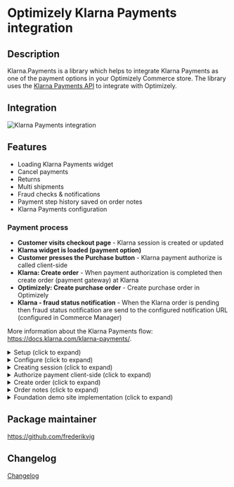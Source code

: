 # Optimizely Klarna Payments integration

## Description

Klarna.Payments is a library which helps to integrate Klarna Payments as one of the payment options in your Optimizely Commerce store. The library uses the [Klarna Payments API](https://developers.klarna.com/api/#payments-api) to integrate with Optimizely.

## Integration

![Klarna Payments integration](https://github.com/Geta/Klarna/raw/master/docs/images/klarna-payments-integration.png)

## Features

- Loading Klarna Payments widget
- Cancel payments
- Returns
- Multi shipments
- Fraud checks & notifications
- Payment step history saved on order notes
- Klarna Payments configuration

### Payment process

- **Customer visits checkout page** - Klarna session is created or updated
- **Klarna widget is loaded (payment option)**
- **Customer presses the Purchase button** - Klarna payment authorize is called client-side
- **Klarna: Create order** - When payment authorization is completed then create order (payment gateway) at Klarna
- **Optimizely: Create purchase order** - Create purchase order in Optimizely
- **Klarna - fraud status notification** - When the Klarna order is pending then fraud status notification are send to the configured notification URL (configured in Commerce Manager)

More information about the Klarna Payments flow: https://docs.klarna.com/klarna-payments/.

<details>
  <summary>Setup (click to expand)</summary>

Start by installing the NuGet package (use [NuGet](https://nuget.optimizely.com/))

```
    dotnet add package Klarna.Payments.v3
```

In Startup.cs

```
public void ConfigureServices(IServiceCollection services)
{
    ...
    services.AddKlarnaPayments();
}
```

</details>
<details>
  <summary>Configure (click to expand)</summary>

Login into Optimizely with a CommerceAdmin user and go to **Commerce -> Administration -> Payments**. Then click **New** and in **Overview** tab fill:

- **Name(\*)**
- **System Keyword(\*)** - KlarnaPayments (the integration will not work when something else is entered in this field)
- **Language(\*)** - allows a specific language to be specified for the payment gateway
- **Class Name(\*)** - choose **Klarna.Payments.KlarnaPaymentGateway**
- **Payment Class(\*)** - choose **Mediachase.Commerce.Orders.OtherPayment**
- **IsActive** - **Yes**
- **Supports Recurring** - **No** - this Klarna Payments integration does not support recurring payments

(\*) mandatory

- select shipping methods available for this payment

![Payment method settings](/docs/screenshots/payment-overview.PNG?raw=true "Payment method settings")

** appsettings

Once you have created the payment method in the Commerce interface go to your stores appsettings.json file and add the configuration using the following convention **Klarna -> Payments -> MarketId**.

Example:

```
"Klarna": {
    "Payments": {
      "US": { // This is the market id
        ...
      }
	}
}
```

There are 6 properties that are required and several that are optional or that have default values that can be changed if needed.

For a developer test account see: https://docs.klarna.com/resources/test-environment/. 

*** Required properties ***

| Name      | Description |
| ----------- | ----------- |
| Mid      | Merchant ID - Get this from the Klarna Merchant Portal       |
| Username   | API username - provided by Klarna        |
| Password   | API password - provided by Klarna        |
| ApiUrl   | Base Url - See the Klarna documentation for the API endpoints: https://developers.klarna.com/api/#api-urls. Klarna API requires HTTPS.        |
| ConfirmationUrl   | URL of the merchant confirmation page. The consumer will be redirected back to the confirmation page if the consumer is sent to the redirect URL after placing the order. Insert {session.id} and/or {order.id} as placeholder to connect either of those IDs to the URL        |
| NotificationUrl   | URL for notifications on pending orders. Insert {session.id} and/or {order.id} as placeholder to connect either of those IDs to the URL        |
| PushUrl   | URL that will be requested when an order is completed. Should be different than checkout and confirmation URLs. Insert {session.id} and/or {order.id} as placeholder to connect either of those IDs to the URL        |

Example: 

```
"Klarna": {
    "Payments": {
      "US": {
        "Mid": "",
        "Username": "",
        "Password": "",
        "ApiUrl": "https://api-na.playground.klarna.com/",
        "ConfirmationUrl": "/klarnaapi/order/confirmation/",
        "NotificationUrl": "/klarnaapi/fraud",
        "PushUrl": "/klarnaapi/push?klarna_order_id={order.id}"
      }
	}
}
```

*** Other properties ***

| Name      | Description |
| ----------- | ----------- |
| WidgetDetailsColor       | Color for the bullet points within the iFrame. Value should be a CSS hex color, e.g. "#FF9900"       |
| WidgetBorderColor        | Color for the border of elements within the iFrame. Value should be a CSS hex color, e.g. "#FF9900"       |
| WidgetSelectedBorderColor         | Color for the border of elements within the iFrame when selected by the customer. Value should be a CSS hex color, e.g. "#FF9900"       |
| WidgetTextColor         | Color for the texts within the iFrame. Value should be a CSS hex color, e.g. "#FF9900"       |
| WidgetBorderRadius          | Radius for the border of elements within the iFrame. Example: 2px       |
| Design         | Design package to use in the session. This can only be used if a custom design has been implemented for Klarna Payments and agreed upon in the agreement. It might have a financial impact. Klarna Delivery manager will provide the value for the parameter.        |
| SendProductAndImageUrl         | Send product and image URL to Klarna for each line item. true/false. Default: true      |
| UseAttachments          | If true extra data can be shared with Klarna. See example: DemoSessionBuilder.cs in demo site.       |
| CustomerPreAssessment          | If not set, customer data will not be sent to Klarna before making a purchase. Default: false       |
| AutoCapture          | Allow merchant to trigger auto capturing. Default: false       |

After you've added the appsettings configuration you need to configure the service your app Startup. The convention is to use the market id as name.

Example:

```csharp
private readonly IConfiguration _configuration;

public Startup(IWebHostEnvironment webHostingEnvironment, IConfiguration configuration)
{
	_webHostingEnvironment = webHostingEnvironment;
	_configuration = configuration;
}

public void ConfigureServices(IServiceCollection services)
{
	services.Configure<PaymentsConfiguration>("US", _configuration.GetSection("Klarna:Payments:US")); // US is the market id
}
```

After payment is completed the [confirmation url](https://developers.klarna.com/api/#payments-api__create-a-new-credit-sessionmerchant_urls__confirmation) must be called. This can be done with this method:

```csharp
var result = _klarnaPaymentsService.Complete(purchaseOrder);
if (result.IsRedirect)
{
    return Redirect(result.RedirectUrl);
}
```

This will then redirect to what you configured under ConfirmationUrl above. In Foundation we have the following code:

```csharp
[Route("klarnaapi")]
public class KlarnaPaymentsApiController : Controller
{
	[Route("order/confirmation")]
	public ActionResult OrderConfirmation(string orderNumber)
	{
		var purchaseOrder = _purchaseOrderRepository.Load(orderNumber);

		if (purchaseOrder == null)
		{
			return NotFound();
		}

		return Redirect(_checkoutService.BuildRedirectionUrl());
	}
}
```

[Notification url](https://developers.klarna.com/api/#payments-api__create-a-new-credit-sessionmerchant_urls__notification) is called by Klarna for fraud updates. In the example above the URL would be '/klarnaapi/fraud'. 

```csharp
[Route("klarnaapi")]
public class KlarnaPaymentsApiController : Controller
{
	[Route("fraud")]
	[HttpPost]
	public ActionResult FraudNotification(NotificationModel notification)
	{
		_klarnaPaymentsService.FraudUpdate(notification);
		return Ok();
	}
}
```

When a payment needs an additional review, the payment in Optimizely is set to the status PENDING and the order to ONHOLD. When the fraud status callback URL is called and the payment is accepted the payment status will be set to PROCESSED and the order to ONHOLD. If the payment is rejected by Klarna the payment status is set to FAILED.

[Push url](https://developers.klarna.com/api/#payments-api__create-a-new-credit-sessionmerchant_urls__push) is called by Klarna when an order is completed in order for Optimizely to acknowledge the order. In the example above the URL would be '/klarnaapi/push?klarna_order_id={order.id}'. 

```csharp
[Route("klarnaapi")]
public class KlarnaPaymentsApiController : Controller
{
	[Route("push")]
	[HttpPost]
	public async Task<ActionResult> Push(string klarna_order_id)
	{
		if (klarna_order_id == null)
		{
			return BadRequest();
		}

		var purchaseOrder = _klarnaPaymentsService.GetPurchaseOrderByKlarnaOrderId(klarna_order_id);
		if (purchaseOrder == null)
		{
			return NotFound();
		}

		// Acknowledge the order through the order management API
		await _klarnaPaymentsService.AcknowledgeOrder(purchaseOrder);

		return Ok();
	}
}
```

The 'SendProductAndImageUrl' property indicates if the product (in cart) page and image URL should be sent to Klarna and displayed in the Merchant Portal. When the 'UseAttachments' property is set to true - the developer should send extra information to Klarna. See the Klarna documentation for more detailed explanation: https://developers.klarna.com/documentation/klarna-payments/integration-guide/create-session/#extra-merchant-data.

The 'Pre-assesment' field indicates if customer information should be sent to Klarna prior to authorization. Klarna will review this information to verify if the customer can buy via Klarna. This option is only available in the U.S. market and will be ignored for all other markets. Below is a code snippet for sending customer information. An implementation of the ISessionBuilder can be used for setting this information. The ISessionBuilder interface is explained later in this document.

```chsarp
sessionRequest.Customer = new Customer
{
    DateOfBirth = "1980-01-01",
    Gender = "Male",
    LastFourSsn = "1234"
};
```

**Taxes: If the line items prices already include sales tax - make sure that PricesIncludeTax is set to true. This can be configured per market in Optimizely Commerce. Default is false.**

- In the **Markets** tab select a market for which this payment will be available.
  </details>

<details>
  <summary>Creating session (click to expand)</summary>

A session at Klarna should be created when the visitor is on the checkout page. The CreateOrUpdateSession method will create a new session when it does not exist, or update the current one. Use the SessionSettings object and the AdditionalValues property (IDictionary<string, object>) to pass extra data that can be used in the session builder.

Example:

```csharp
await _klarnaPaymentsService.CreateOrUpdateSession(MyCart, new SessionSettings(SiteDefinition.Current.SiteUrl));
```

It's possible to create an implementation of the ISessionBuilder. The Build method is called after all default values are set. This way you're able to override existing values or set missing ones. MerchantReference1 is used for the Purchase Order Number from Optimizely, MerchantReference2 can be used for additional data for that order which the merchant can then use to search and locate that particular order in the Klarna Portal (see example below in DemoSessionBuilder). The includePersonalInformation parameter indicates if personal information can be sent to Klarna. There are some restrictions for certain countries. For example, countries in the EU can only send personal information once customer has actively selected a Klarna payment method. For more details on legal & privacy [see here](https://developers.klarna.com/documentation/klarna-payments/legal-privacy/). 

You can add additional merchant data like customer data, subscription, event, reservation details etc when UseAttachments is set to true (see configuration above). Here's a list of all the different supported parameters: https://developers.klarna.com/api/#payments-api-create-a-new-credit-session. 

Below is an example implementation of a DemoSessionBuilder.

```
public class DemoSessionBuilder : ISessionBuilder
{
        public Session Build(Session session, ICart cart, PaymentsConfiguration configuration, IDictionary<string, object> dic = null, bool includePersonalInformation = false)
    {
        if (includePersonalInformation && paymentsConfiguration.CustomerPreAssessment)
        {
            session.Customer = new Customer
            {
                DateOfBirth = "1980-01-01",
                Gender = "Male",
                LastFourSsn = "1234"
            };
        }
        session.MerchantReference2 = "12345";

        if (paymentsConfiguration.UseAttachments && PrincipalInfo.CurrentPrincipal.Identity.IsAuthenticated)
		{
			var converter = new IsoDateTimeConverter
			{
				DateTimeFormat = "yyyy'-'MM'-'dd'T'HH':'mm':'ss'Z'"
			};

			var customerContact = PrincipalInfo.CurrentPrincipal.GetCustomerContact();

			var customerAccountInfos = new List<Dictionary<string, object>>
				{
					new Dictionary<string, object>
					{
						{ "unique_account_identifier",  PrincipalInfo.CurrentPrincipal.GetContactId() },
						{ "account_registration_date", customerContact.Created },
						{ "account_last_modified", customerContact.Modified }
					}
				};

			var emd = new Dictionary<string, object>
				{
					{ "customer_account_info", customerAccountInfos}
				};

			session.Attachment = new Attachment
			{
				ContentType = "application/vnd.klarna.internal.emd-v2+json",
				Body = JsonConvert.SerializeObject(emd, converter)
			};
		}
        return session;
    }
}
```

The following properties are set by default (read from current cart and payment method configurations):

- **PurchaseCountry**
- **MerchantUrl.Confirmation**
- **MerchantUrl.Notification**
- **Options**
- **OrderAmount**
- **PurchaseCurrency**
- **Locale**
- **OrderLines**
- **ShippingAddress**
- **BillingAddress**

Read more about the different parameters: https://developers.klarna.com/api/#payments-api-create-a-new-credit-session.

When 'UseAttachments' is set to true, extra information can be send to Klarna. The code snippet above (DemoSessionBuilder) shows an example how you can implement this. Full documentation about this topic can be found here: https://developers.klarna.com/documentation/klarna-payments/integration-guide/create-session/#extra-merchant-data.

</details>

<details>
  <summary>Authorize payment client-side (click to expand)</summary>

The last step just before creating an order is to do an [authorization call](https://developers.klarna.com/documentation/klarna-payments/integration-guide/authorize/). In this call we will provide Klarna with any missing personal information (which might be missing due to legislation). Up until now, no personal information might have been synced to Klarna, which makes risk assessment quite hard to accomplish. During the authorize call we provide Klarna with the required personal information (billing-/shipping address, customer info). Klarna will conduct a full risk assessment after which it will provide immediate feedback, which is described on the previously linked [docs](https://developers.klarna.com/documentation/klarna-payments/integration-guide/authorize/).

As Foundation supports both authenticated and anonymous checkout, we have multiple ways to retrieve personal information for the current customer.

Ways to retrieve personal information (PI):

- Authenticated user
  - In this case we expect that (most of) the personal information exists server side. We do an api call to the provided KlarnaPaymentController (url: "/klarnaapi/personal") to retrieve personal information. Due to the way the Foundation checkout process is set up, we have to provide the currently selected billing address id; because it is not stored server side (yet).
- Anonymous user
  - In this case we expect that no information exists server side. We retrieve personal information from form fields and use that to populate the object with personal information.

If anything goes wrong it could be that the Klarna widget will display a pop-up, allowing the user to recover from any errors. In case of non-recoverable error(s); the widget should be hidden and we should inform the user to select a different payment method. If the authorization is not approved, also check the show_form value returned, if it is false, then do not show the Klarna payment method anymore to the user in that user session. The happy flow (no errors) would mean that we will retrieve an authorization token from Klarna and can continue with the checkout process.
Receiving an authorization token means that the risk assessment succeeded and we're able to complete the order. The authorization token is provided during the form post to Optimizely (purchase). This authorization token is important because it allows us to make sure no changes were made client side (as you can change the cart items in the authorization call as well).

**Checkout flow:**

Step 1: Showing checkout page (by default no personal information is shared)
- Server side - During checkout we use the CreateOrUpdateSession to update the session at Klarna (this does not contain any PI)

Step 2: Placing order (personal information is shared)
- Client side - When the user clicks on 'Place order' we use the Klarna javascript library to do an authorize call, providing the necessary customer information. Best practice is to disable the place order button after the user clicks it to prevent subsequent calls.
  - If authorize succeeds we receive an authorization token, which we add to the checkout form and pass on to our server
  - If authorize fails, for example if there are no offers based on the user's personal info, we flip a boolean on the user's cart server side. That boolean will allow the CreateOrUpdateSession to send PI to Klarna in any subsequent call (IKlarnaPaymentsService - AllowedToSharePersonalInformation).
- Server side - After authorize we take our cart and using this session and the authorization token we can create an order in Klarna.
  - If creating an order fails, the authorize request has been tampered with and the payment fails

In your own implementation you can use Klarna.Payments.js as a reference implementation. The existing Checkout.js has been modified slightly in order to 1. (re-)load the Klarna widget after updating the order summary and 2. do an authorization call to Optimizely on `jsCheckoutForm` submit.

### Finalizing
The user may, in some cases, need to introduce data a second time (e.g. providing a legal authorization, or selecting a bank account). We call this the finalize step.

By default, the SDK performs authorization and finalization automatically after each other, but you can request to perform these separately if the flow in your app requires it. If that’s the case, your listener will be notified with a `finalizeRequired` parameter set to `true`.

If the session needs to be finalized, you’ll need to perform this last step to get an authorization token. The finalization should be done just before the purchase is completed, meaning the last step in a multi-step checkout.

You can finalize the session by calling the view’s `finalize()` method.

For more information please see: [Klarna Payments Finalize the authorization](https://docs.klarna.com/klarna-payments/api-call-descriptions/authorize-the-purchase/#finalize-the-authorization).
</details>

<details>
  <summary>Create order (click to expand)</summary>

The KlarnaPaymentGateway will create an order at Klarna when the authorization (client-side) is done. The ISessionBuilder is called again to override the default values or set other extra values when necessary. When the Gateway returns true (indicating the payment is processed) a PurchaseOrder can be created. This should be done by the developer, the Foundation demo site contains an example implementation.

</details>

<details>
  <summary>Order notes (click to expand)</summary>
  
The KlarnaPaymentGateway save notes about payment updates to the order.

![Order notes](/docs/screenshots/order-notes.PNG?raw=true "Order notes")

</details>

<details>
  <summary>Foundation demo site implementation (click to expand)</summary>
  
This repository includes the [Foundation demo site](https://github.com/Geta/Klarna/tree/master/demo) which contains an example implementation of this package. The implementation requires both frontend and backend changes.

**Load Klarna JS script**

Load the Klarna API Javascript.

```
    <script src="https://x.klarnacdn.net/kp/lib/v1/api.js" async></script>
```

**Frontend implementation**

There are a few frontend changes that are required.

- Load and initialize (define settings) the Klarna Payments widget
- Authorize payment when visitor clicks the purchase button. The authorize action can be used to send some additional personal. Some countries (EU) we can only send personal information in the last (authorize) step. See more info about the [authorize step here](https://docs.klarna.com/klarna-payments/api-call-descriptions/authorize-the-purchase/)

Example implementation: [Klarna.Payments.js](/demo/Foundation/src/Foundation/wwwroot/js/common/Klarna.Payments.js) and [checkout.js](/demo/Foundation/src/Foundation/Features/Checkout/checkout.js) (search for KlarnaPayments)

**API controller - frontend and callback communication**

The `KlarnaPaymentController` contains actions that are used by the frontend and for Klarna callbacks (confirmation, fraud, notification, and push).

- GetpersonalInformation - Get personal information for the authorization call. See the section 'Call authorize client-side' for more explanation.
- AllowSharingOfPersonalInformation - Check if the personal information can be shared. See the section 'Call authorize client-side' for more explanation.

**Load and display payment - Foundation**

- [\_KlarnaPaymentsPaymentMethod.cshtml](/demo/Foundation/src/Foundation/Features/Checkout/_KlarnaPaymentsPaymentMethod.cshtml) - display Klarna Payment method
- [\_KlarnaPaymentsConfirmation.cshtml](/demo/Foundation/src/Foundation/Features/MyAccount/OrderConfirmation/_KlarnaPaymentsConfirmation.cshtml) - Klarna Payments confirmation view
- [KlarnaPaymentsPaymentOption.cs](/demo/Foundation/src/Foundation/Features/Checkout/Payments/KlarnaPaymentsPaymentOption.cs)
  - See PostProcess - Set the payment status to pending when the fraud status is pending
- Implement AuthorizationToken on the [CheckoutViewModel](/demo/Foundation/src/Foundation/Features/Checkout/ViewModels/CheckoutViewModel.cs), add HiddenField on [Checkout.cshtml](/demo/Foundation/src/Foundation/Features/Checkout/Checkout.cshtml)

**Process payment - Foundation**

- [CheckoutService](/demo/Foundation/src/Foundation/Features/Checkout/Services/CheckoutService.cs) `CreateAndAddPaymentToCart` - Set authorization token on payment object. This should be done before calling the payment gateway - `cart.ProcessPayments(_paymentProcessor, _orderGroupCalculator)`
- Call `CreateOrUpdateSession` with the updated Cart when you make changes to the cart (add coupon codes, change shipping address, line item changes etc) [CheckoutController](/demo/Foundation/src/Foundation/Features/Checkout/CheckoutController.cs)
- Call the `Complete` method to redirect the visitor to the confirmation page after creating a PurchaseOrder

Note: if you're not using serialized carts you need to set the OrderNumberMethod property on the cart like below code snippet. This package contains an implementation of the IOrderNumberGenerator. During payment authorization (so before a purchase order is created) it's mandatory to send the order number to Klarna. The custom implementation in the package generates an order number and saves it on the cart. When the SaveAsPurchaseOrder method is called the implementation will return the generated order number from the cart.

```
if (cart is Mediachase.Commerce.Orders.Cart) // old (not serialized) carts don't use the IOrderNumberGenerator
{
    var orderNumberGenerator = ServiceLocator.Current.GetInstance<IOrderNumberGenerator>();
    ((Mediachase.Commerce.Orders.Cart)cart).OrderNumberMethod = orderNumberGenerator.GenerateOrderNumber;
}
```

</details>

## Package maintainer

https://github.com/frederikvig

## Changelog

[Changelog](../../CHANGELOG.md)
